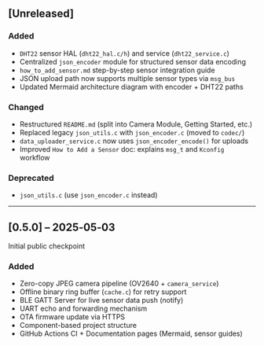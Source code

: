 ## [Unreleased]

### Added
- `DHT22` sensor HAL (`dht22_hal.c/h`) and service (`dht22_service.c`)
- Centralized `json_encoder` module for structured sensor data encoding
- `how_to_add_sensor.md` step-by-step sensor integration guide
- JSON upload path now supports multiple sensor types via `msg_bus`
- Updated Mermaid architecture diagram with encoder + DHT22 paths

### Changed
- Restructured `README.md` (split into Camera Module, Getting Started, etc.)
- Replaced legacy `json_utils.c` with `json_encoder.c` (moved to `codec/`)
- `data_uploader_service.c` now uses `json_encoder_encode()` for uploads
- Improved `How to Add a Sensor` doc: explains `msg_t` and `Kconfig` workflow

### Deprecated
- `json_utils.c` (use `json_encoder.c` instead)

---

## [0.5.0] – 2025‑05‑03

Initial public checkpoint

### Added
- Zero-copy JPEG camera pipeline (OV2640 + `camera_service`)
- Offline binary ring buffer (`cache.c`) for retry support
- BLE GATT Server for live sensor data push (notify)
- UART echo and forwarding mechanism
- OTA firmware update via HTTPS
- Component-based project structure
- GitHub Actions CI + Documentation pages (Mermaid, sensor guides)
